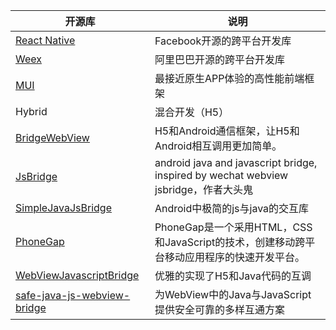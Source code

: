 | 开源库                                      | 说明                                       |
| ---------------------------------------- | ---------------------------------------- |
| [React Native](https://github.com/facebook/react-native) | Facebook开源的跨平台开发库                        |
| [Weex](https://github.com/apache/incubator-weex) | 阿里巴巴开源的跨平台开发库                            |
| [MUI](http://dev.dcloud.net.cn/mui/)     | 最接近原生APP体验的高性能前端框架                       |
| Hybrid                                   | 混合开发（H5）                                 |
| [BridgeWebView](https://github.com/open-android/BridgeWebView) | H5和Android通信框架，让H5和Android相互调用更加简单。      |
| [JsBridge](https://github.com/lzyzsd/JsBridge) | android java and javascript bridge, inspired by wechat webview jsbridge，作者大头鬼 |
| [SimpleJavaJsBridge](https://github.com/niuxiaowei/SimpleJavaJsBridge) | Android中极简的js与java的交互库                   |
| [PhoneGap](https://github.com/phonegap/) | PhoneGap是一个采用HTML，CSS和JavaScript的技术，创建移动跨平台移动应用程序的快速开发平台。 |
| [WebViewJavascriptBridge](https://github.com/jesse01/WebViewJavascriptBridge) | 优雅的实现了H5和Java代码的互调                       |
| [safe-java-js-webview-bridge](https://github.com/pedant/safe-java-js-webview-bridge) | 为WebView中的Java与JavaScript提供安全可靠的多样互通方案   |

